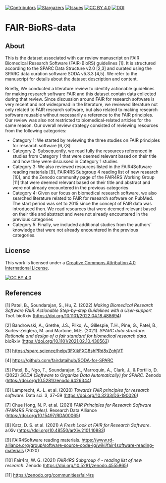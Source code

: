 [![Contributors][contributors-shield]][contributors-url]
[![Stargazers][stars-shield]][stars-url]
[![Issues][issues-shield]][issues-url]
[![CC BY 4.0][cc-by-shield]][cc-by]
[![DOI](https://zenodo.org/badge/DOI/10.5281/zenodo.6468936.svg)](https://doi.org/10.5281/zenodo.6468936)

[contributors-shield]: https://img.shields.io/github/contributors/fairdataihub/FAIR-BioRS-data.svg?style=flat-square
[contributors-url]: https://github.com/fairdataihub/FAIR-BioRS-data/graphs/contributors
[stars-shield]: https://img.shields.io/github/stars/fairdataihub/FAIR-BioRS-data.svg?style=flat-square
[stars-url]: https://github.com/fairdataihub/FAIR-BioRS-data/stargazers
[issues-shield]: https://img.shields.io/github/issues/fairdataihub/FAIR-BioRS-data.svg?style=flat-square
[issues-url]: https://github.com/fairdataihub/FAIR-BioRS-data/issues
[cc-by]: http://creativecommons.org/licenses/by/4.0/
[cc-by-image]: https://i.creativecommons.org/l/by/4.0/88x31.png
[cc-by-shield]: https://img.shields.io/badge/License-CC%20BY%204.0-lightgrey.svg

# FAIR-BioRS-data

## About
This is the dataset associated with our review manuscript on FAIR Biomedical Research Software (FAIR-BioRS) guidelines [1]. It is structured according to the SPARC Data Structure v2.0 [2,3] and curated using the SPARC data curation software SODA v5.3.3 [4,5]. We refer to the manuscript for details about the dataset description and content. 

Briefly, We conducted a literature review to identify actionable guidelines for making research software FAIR and this dataset contain data collected during that review. Since discussion around FAIR for research software is very recent and not widespread in the literature, we reviewed literature not only related to FAIR research software, but also related to making research software reusable without necessarily a reference to the FAIR principles. Our review was also not restricted to biomedical-related articles for the same reason. Our overall review strategy consisted of reviewing resources from the following categories: 
* Category 1: We started by reviewing the three studies on FAIR principles for research software [6,7,8]
* Category 2: Subsequently, we read fully the resources referenced in studies from Category 1 that were deemed relevant based on their title and how they were discussed in Category 1 studies
* Category 3: We also reviewed resources listed in the FAIR4Software reading materials [9], FAIR4RS Subgroup 4 reading list of new research [10], and the Zenodo community page of the FAIR4RS Working Group [11] that were deemed relevant based on their title and abstract and were not already encountered in the previous categories
* Category 4: Given our focus on biomedical research software, we also searched literature related to FAIR for research software on PubMed. The start period was set to 2015 since the concept of FAIR data was introduced then. We read resources that were deemed relevant based on their title and abstract and were not already encountered in the previous categories
* Category 5: Finally, we included additional studies from the authors’ knowledge that were not already encountered in the previous categories.

## License
This work is licensed under a
[Creative Commons Attribution 4.0 International License][cc-by].

[![CC BY 4.0][cc-by-image]][cc-by]

## References
[1] Patel, B., Soundarajan, S., Hu, Z. (2022) *Making Biomedical Research Software FAIR: Actionable Step-by-step Guidelines with a User-support Tool*. bioRxiv (https://doi.org/10.1101/2022.04.18.488694)

[2] Bandrowski, A., Grethe, J.S., Pilko, A., Gillespie, T.H., Pine, G., Patel, B., Surles-Zeiglera, M. and Martone, M.E. (2021). *SPARC data structure: Rationale and design of a fair standard for biomedical research data*. bioRxiv (https://doi.org/10.1101/2021.02.10.430563)

[3] https://sparc.science/help/3FXikFXC8shPRd8xZqhjVT

[4] https://github.com/fairdataihub/SODA-for-SPARC

[5] Patel, B., Ngo, T., Soundarajan, S., Marroquin, A., Clark, J., & Portillo, D. (2022) *SODA (Software to Organize Data Automatically) for SPARC*. Zenodo (https://doi.org/10.5281/zenodo.6426344)

[6] Lamprecht, A.-L. et al. (2020) *Towards FAIR principles for research software*. Data sci. 3, 37–59 (https://doi.org/10.3233/DS-190026)

[7] Chue Hong, N. P. et al. (2021) *FAIR Principles for Research Software (FAIR4RS Principles)*. Research Data Alliance (https://doi.org/10.15497/RDA00065)

[8] Katz, D. S. et al. (2021) *A Fresh Look at FAIR for Research Software*. arXiv (https://doi.org/10.48550/arXiv.2101.10883)

[9] FAIR4Software reading materials. https://www.rd-alliance.org/group/software-source-code-ig/wiki/fair4software-reading-materials (2020)

[10] Fair4rs, W. G. (2021) *FAIR4RS Subgroup 4 - reading list of new research*. Zenodo (https://doi.org/10.5281/zenodo.4555865)

[11] https://zenodo.org/communities/fair4rs


